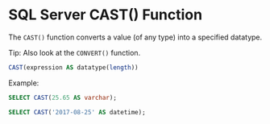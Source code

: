 # SQL Server CAST() Function

The `CAST()` function converts a value (of any type) into a specified datatype.

Tip: Also look at the `CONVERT()` function.

```sql
CAST(expression AS datatype(length))
```

Example:

```sql
SELECT CAST(25.65 AS varchar);
```

```sql
SELECT CAST('2017-08-25' AS datetime);
```
